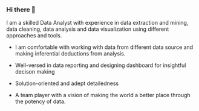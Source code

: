 ### Hi there 👋 

I am a skilled Data Analyst with experience in data extraction and mining, data cleaning, data analysis and data visualization using different approaches and tools. 

- I am comfortable with working with data from different data source and making inferential deductions from analysis.

- Well-versed in data reporting and designing dashboard for insightful decison making

- Solution-oriented and adept detailedness

- A team player with a vision of making the world a better place through the potency of data.

<!--
**HaddyMiSol/HaddyMiSol** is a ✨ _special_ ✨ repository because its `README.md` (this file) appears on your GitHub profile.

Here are some ideas to get you started:

- 🔭 I’m currently working on ...
- 🌱 I’m currently learning ...
- 👯 I’m looking to collaborate on ...
- 🤔 I’m looking for help with ...
- 💬 Ask me about ...
- 📫 How to reach me: ...
- 😄 Pronouns: ...
- ⚡ Fun fact: ...
-->
